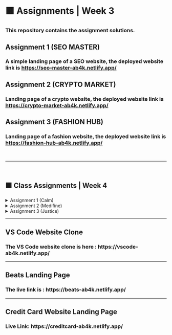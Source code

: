 # 🟧 Assignments | Week 3
### This repository contains the assignment solutions.
## Assignment 1 (SEO MASTER) 
### A simple landing page of a SEO website, the deployed website link is https://seo-master-ab4k.netlify.app/
## Assignment 2 (CRYPTO MARKET) 
### Landing page of a crypto website, the deployed website link is https://crypto-market-ab4k.netlify.app/
## Assignment 3 (FASHION HUB) 
### Landing page of a fashion website, the deployed website link is https://fashion-hub-ab4k.netlify.app/
<br>
<hr>
<br>
<h2> 🟧 Class Assignments | Week 4</h2>
<details>
  <summary> Assignment 1 (Calm)</summary>
  <p>This is a simple hero section and navigation bar of an audio devices website "Calm".</p>
  https://calm-ab4k.netlify.app/
</details> 
<details>
  <summary>Assignment 2 (Medifine)</summary>
  <p>A simple hero section and navigation bar of a medical consultation website "Medifine".</p>
  https://medifine-ab4k.netlify.app/
</details> 
<details>
  <summary>Assignment 3 (Justice)</summary>
  <p>This contains hero section and navigation bar of legal consultancy website.</p>
  https://justice-ab4k.netlify.app/
</details> 
<hr>
<h2>VS Code Website Clone</h2>
<h3>The VS Code website clone is here : https://vscode-ab4k.netlify.app/</h3>
<hr>
<h2>Beats Landing Page</h2>
<h3>The live link is : https://beats-ab4k.netlify.app/</h3>
<hr>
<h2>Credit Card Website Landing Page</h2>
<h3>Live Link: https://creditcard-ab4k.netlify.app/</h3>
